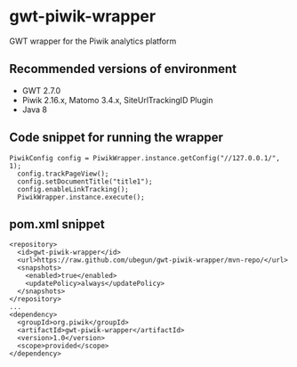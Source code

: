 # gwt-piwik-wrapper
GWT wrapper for the Piwik analytics platform

## Recommended versions of environment
  - GWT 2.7.0
  - Piwik 2.16.x, Matomo 3.4.x, SiteUrlTrackingID Plugin
  - Java 8


## Code snippet for running the wrapper

```
PiwikConfig config = PiwikWrapper.instance.getConfig("//127.0.0.1/", 1);
  config.trackPageView();
  config.setDocumentTitle("title1");
  config.enableLinkTracking();
  PiwikWrapper.instance.execute();
```

## pom.xml snippet

```
<repository>
  <id>gwt-piwik-wrapper</id>
  <url>https://raw.github.com/ubegun/gwt-piwik-wrapper/mvn-repo/</url>
  <snapshots>
    <enabled>true</enabled>
    <updatePolicy>always</updatePolicy>
  </snapshots>
</repository>
...
<dependency>
  <groupId>org.piwik</groupId>
  <artifactId>gwt-piwik-wrapper</artifactId>
  <version>1.0</version>
  <scope>provided</scope>
</dependency>

```
